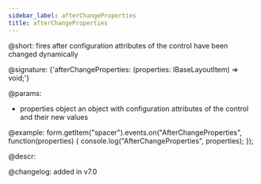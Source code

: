 ```yaml
---
sidebar_label: afterChangeProperties
title: afterChangeProperties
---          
```


@short: fires after configuration attributes of the control have been changed dynamically

@signature: {'afterChangeProperties: (properties: IBaseLayoutItem) => void;'}

@params:
- properties     object      an object with configuration attributes of the control and their new values

@example:
form.getItem("spacer").events.on("AfterChangeProperties", function(properties) {
    console.log("AfterChangeProperties", properties);
});

@descr:

@changelog: added in v7.0

[comment]: # (@relatedapi: form/api/spacer/spacer_setproperties_method.md)
